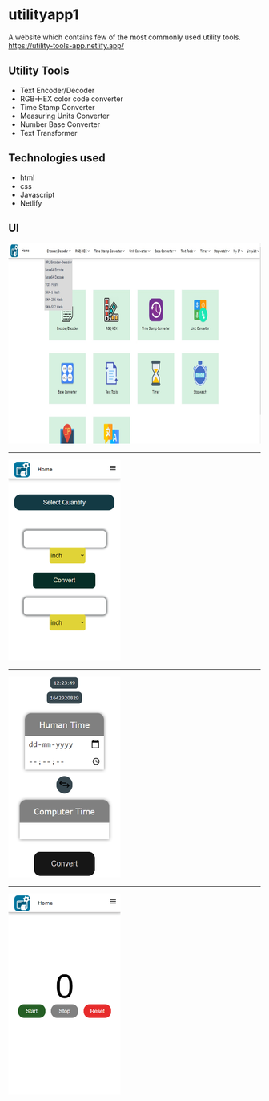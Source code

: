 # utilityapp1
A website which contains few of the most commonly used utility tools.<br/>
https://utility-tools-app.netlify.app/

## Utility Tools
- Text Encoder/Decoder
- RGB-HEX color code converter
- Time Stamp Converter
- Measuring Units Converter
- Number Base Converter
- Text Transformer

## Technologies used
- html
- css
- Javascript
- Netlify

## UI
<img src="/readmeimages/ua-ss1.jpg" height="400px"/>
<hr/>
<img src="/readmeimages/ua-ss2.png" height="400px"/>
<hr/>
<img src="/readmeimages/ua-ss3.png" height="400px"/>
<hr/>
<img src="/readmeimages/ua-ss4.png" height="400px"/>
